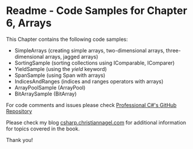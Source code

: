 # Readme - Code Samples for Chapter 6, Arrays

This Chapter contains the following code samples:

* SimpleArrays (creating simple arrays, two-dimensional arrays, three-dimensional arrays, jagged arrays)
* SortingSample (sorting collections using IComparable, IComparer)
* YieldSample (using the *yield* keyword)
* SpanSample (using Span with arrays)
* IndicesAndRanges (indices and ranges operators with arrays)
* ArrayPoolSample (ArrayPool)
* BitArraySample (BitArray)
 
For code comments and issues please check [Professional C#'s GitHub Repository](https://github.com/ProfessionalCSharp/ProfessionalCSharp2021)

Please check my blog [csharp.christiannagel.com](https://csharp.christiannagel.com "csharp.christiannagel.com") for additional information for topics covered in the book.

Thank you!